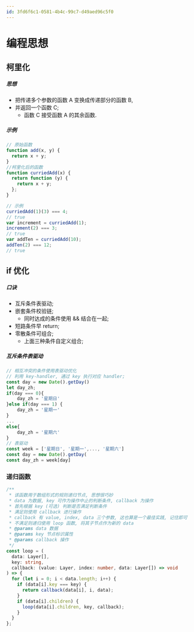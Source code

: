 ```yaml
---
id: 3fd6f6c1-0581-4b4c-99c7-d49aed96c5f0
---
```


# 编程思想

## 柯里化

##### 思想

- 把传递多个参数的函数 A 变换成传递部分的函数 B,
- 并返回一个函数 C;
  - 函数 C 接受函数 A 的其余函数.

##### 示例

```typescript
// 原始函数
function add(x, y) {
  return x + y;
}
//柯里化后的函数
function curriedAdd(x) {
  return function (y) {
    return x + y;
  };
}

// 示例
curriedAdd(1)(3) === 4;
// true
var increment = curriedAdd(1);
increment(2) === 3;
// true
var addTen = curriedAdd(10);
addTen(2) === 12;
// true
```

## if 优化

##### 口诀

- 互斥条件表驱动;
- 嵌套条件校验链;
  - 同时达成的条件使用 && 结合在一起;
- 短路条件早 return;
- 零散条件可组合;
  - 上面三种条件自定义组合;

##### 互斥条件表驱动

```typescript
// 相互冲突的条件使用表驱动优化
// 利用 key-handler, 通过 key 执行对应 handler;
const day = new Date().getDay()
let day_zh;
if(day === 0){
    day_zh = '星期日'
}else if(day === 1) {
    day_zh = '星期一'
}
...
else{
    day_zh = '星期六'
}
// 表驱动
const week = ['星期日', '星期一',..., '星期六']
const day = new Date().getDay(
const day_zh = week[day]
```

### 递归函数

```typescript
/**
 * 该函数用于数组形式的规则递归节点, 思想很巧妙
 * data 为数据, key 可作为操作中止的判断条件, callback 为操作
 * 首先根据 key (可选) 判断是否满足判断条件
 * 满足则使用 callback 进行操作
 * callback 有 value, index, data 三个参数, 这也算是一个最佳实践, 记住即可
 * 不满足则递归使用 loop 函数, 将其子节点作为新的 data
 * @params data 数据
 * @params key 节点标识属性
 * @params callback 操作
 */
const loop = (
  data: Layer[],
  key: string,
  callback: (value: Layer, index: number, data: Layer[]) => void
) => {
  for (let i = 0; i < data.length; i++) {
    if (data[i].key === key) {
      return callback(data[i], i, data);
    }
    if (data[i].children) {
      loop(data[i].children, key, callback);
    }
  }
};
```
